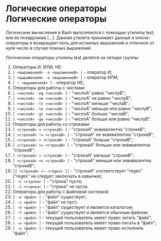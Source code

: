 Логические операторы
Логические операторы
====================

Логические вычисления в Bash выполняются с помощью утилиты test, или ее псевдонима [...]. Данная утилита принимает данные и ключи-операторы и возвращает ноль для истинных выражений и отличное от нуля число в случае ложных выражений.

Логические операторы утилиты test делятся на четыре группы:

1. Операторы И, ИЛИ, НЕ:
  1. `[ <выражениеA> -a <выражениеB> ]` - оператор И;
  1. `[ <выражениеA> -o <выражениеB> ]` - оператор ИЛИ;
  1. `[ ! <выражениеA> ]` - оператор НЕ;
1. Операторы для работы с числами:
  1. `[ <числоA> -eq <числоB> ]` - "числоA" равно "числуB";
  1. `[ <числоA> -ne <числоB> ]` - "числоA" не равно "числуB";
  1. `[ <числоA> -lt <числоB> ]` - "числоA" меньше "числаB";
  1. `[ <числоA> -le <числоB> ]` - "числоA" меньше или равно "числуB";
  1. `[ <числоA> -gt <числоB> ]` - "числоA" больше "числаB";
  1. `[ <числоA> -ge <числоB> ]` - "числоA" больше или равно "числуB".
1. Операторы для работы со строками:
  1. `[ <строкаA> = <строкаB> ]` - "строкаA" эквивалентна "строкеB";
  1. `[ <строкаA> != <строкаB> ]` - "строкаA" не эквивалентна "строкеB";
  1. `[ <строкаA> > <строкаB> ]` - "строкаA" больше "строкиB";
  1. `[ <строкаA> >= <строкаB> ]` - "строкаA" больше или эквивалентна "строкеB";
  1. `[ <строкаA> < <строкаB> ]` - "строкаA" меньше "строкиB";
  1. `[ <строкаA> <= <строкаB> ]` - "строкаA" меньше или эквивалентна "строкеB";
  1. `[[ <строкаA> =~ <regex> ]]` - "строкаA" соответствует "regex" ("regex" не следует заключать в кавычки);
  1. `[ -n <строка> ]` - "строка" пуста;
  1. `[ -z <строка> ]` - "строка" не пуста.
1. Операторы для работы с файловой системой:
  1. `[ -e <файл> ]` - "файл" существует;
  1. `[ -s <файл> ]` - "файл" не пуст;
  1. `[ -d <файл> ]` - "файл" существует и является каталогом;
  1. `[ -f <файл> ]` - "файл" существует и является обычным файлом;
  1. `[ -r <файл> ]` - текущий пользователь имеет право читать "файл";
  1. `[ -w <файл> ]` - текущий пользователь имеет право писать в "файл";
  1. `[ -x <файл> ]` - текущий пользователь имеет право исполнять "файл";
